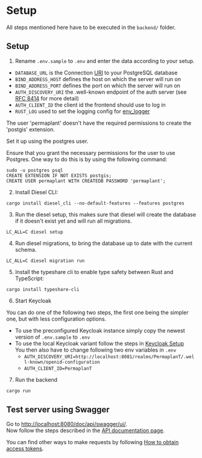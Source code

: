 # Setup

All steps mentioned here have to be executed in the `backend/` folder.

## Setup

1. Rename `.env.sample` to `.env` and enter the data according to your setup.

- `DATABASE_URL` is the Connection [URI](https://www.postgresql.org/docs/current/libpq-connect.html#LIBPQ-CONNSTRING) to your PostgreSQL database
- `BIND_ADDRESS_HOST` defines the host on which the server will run on
- `BIND_ADDRESS_PORT` defines the port on which the server will run on
- `AUTH_DISCOVERY_URI` the .well-known endpoint of the auth server (see [RFC 8414](https://www.rfc-editor.org/rfc/rfc8414.html#section-2) for more detail)
- `AUTH_CLIENT_ID` the client id the frontend should use to log in
- `RUST_LOG` used to set the logging config for [env_logger](https://docs.rs/env_logger/latest/env_logger/)

The user 'permaplant' doesn't have the required permissions to create the 'postgis' extension. 

Set it up using the postgres user.

Ensure that you grant the necessary permissions for the user to use Postgres. One way to do this is by using the following command:

```shell
sudo -u postgres psql
CREATE EXTENSION IF NOT EXISTS postgis;
CREATE USER permaplant WITH CREATEDB PASSWORD 'permaplant';
```

2. Install Diesel CLI:

```shell
cargo install diesel_cli --no-default-features --features postgres
```

3. Run the diesel setup, this makes sure that diesel will create the database if it doesn't exist yet and will run all migrations.

```shell
LC_ALL=C diesel setup
```

4. Run diesel migrations, to bring the database up to date with the current schema.

```shell
LC_ALL=C diesel migration run
```

5. Install the typeshare cli to enable type safety between Rust and TypeScript:

```shell
cargo install typeshare-cli
```

6. Start Keycloak

You can do one of the following two steps, the first one being the simpler one, but with less configuration options.

- To use the preconfigured Keycloak instance simply copy the newest version of `.env.sample` to `.env`
- To use the local Keycloak variant follow the steps in [Keycloak Setup](../setups/keycloak/index.html)  
  You then also have to change following two env variables in `.env`
  - `AUTH_DISCOVERY_URI=http://localhost:8081/realms/PermaplanT/.well-known/openid-configuration`
  - `AUTH_CLIENT_ID=PermaplanT`

7. Run the backend

```bash
cargo run
```

## Test server using Swagger

Go to <http://localhost:8080/doc/api/swagger/ui/>.  
Now follow the steps described in the [API documentation page](03api_documentation.md#executing-requests).

You can find other ways to make requests by following [How to obtain access tokens](./02obtain_access_tokens.md).

